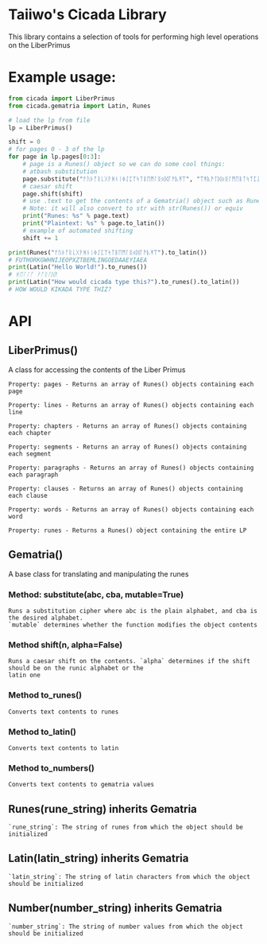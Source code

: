 # Taiiwo's Cicada Library
This library contains a selection of tools for performing high level operations on the LiberPrimus

# Example usage:

```python
from cicada import LiberPrimus
from cicada.gematria import Latin, Runes

# load the lp from file
lp = LiberPrimus()

shift = 0
# for pages 0 - 3 of the lp
for page in lp.pages[0:3]:
    # page is a Runes() object so we can do some cool things:
    # atbash substitution
    page.substitute("ᚠᚢᚦᚩᚱᚳᚷᚹᚻᚾᛁᛄᛇᛈᛉᛋᛏᛒᛖᛗᛚᛝᛟᛞᚪᚫᚣᛡᛠ", "ᛠᛡᚣᚫᚪᛞᛟᛝᛚᛗᛖᛒᛏᛋᛉᛈᛇᛄᛁᚾᚻᚹᚷᚳᚱᚩᚦᚢᚠ")
    # caesar shift
    page.shift(shift)
    # use .text to get the contents of a Gematria() object such as Runes()
    # Note: it will also convert to str with str(Runes()) or equiv
    print("Runes: %s" % page.text)
    print("Plaintext: %s" % page.to_latin())
    # example of automated shifting
    shift += 1

print(Runes("ᚠᚢᚦᚩᚱᚳᚷᚹᚻᚾᛁᛄᛇᛈᛉᛋᛏᛒᛖᛗᛚᛝᛟᛞᚪᚫᚣᛡᛠ").to_latin())
# FUTHORKGWHNIJEOPXZTBEMLINGOEDAAEYIAEA
print(Latin("Hello World!").to_runes())
# ᚻᛖᛚᛚᚩ ᚹᚩᚱᛚᛞ!
print(Latin("How would cicada type this?").to_runes().to_latin())
# HOW WOULD KIKADA TYPE THIZ?
```

# API

## LiberPrimus()
A class for accessing the contents of the Liber Primus

    Property: pages - Returns an array of Runes() objects containing each page

    Property: lines - Returns an array of Runes() objects containing each line

    Property: chapters - Returns an array of Runes() objects containing each chapter

    Property: segments - Returns an array of Runes() objects containing each segment

    Property: paragraphs - Returns an array of Runes() objects containing each paragraph

    Property: clauses - Returns an array of Runes() objects containing each clause

    Property: words - Returns an array of Runes() objects containing each word

    Property: runes - Returns a Runes() object containing the entire LP

## Gematria()
A base class for translating and manipulating the runes

### Method: substitute(abc, cba, mutable=True)
    Runs a substitution cipher where abc is the plain alphabet, and cba is the desired alphabet.
    `mutable` determines whether the function modifies the object contents
    
### Method shift(n, alpha=False)
    Runs a caesar shift on the contents. `alpha` determines if the shift should be on the runic alphabet or the
    latin one

### Method to_runes()
    Converts text contents to runes

### Method to_latin()
    Converts text contents to latin

### Method to_numbers()
    Converts text contents to gematria values

## Runes(rune_string) inherits Gematria
    `rune_string`: The string of runes from which the object should be initialized

## Latin(latin_string) inherits Gematria
    `latin_string`: The string of latin characters from which the object should be initialized

## Number(number_string) inherits Gematria
    `number_string`: The string of number values from which the object should be initialized
